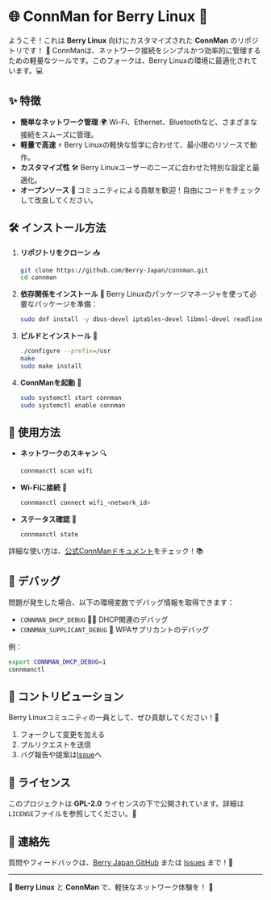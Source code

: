 # 🌐 ConnMan for Berry Linux 🍓

ようこそ！これは **Berry Linux** 向けにカスタマイズされた **ConnMan** のリポジトリです！ 🚀
ConnManは、ネットワーク接続をシンプルかつ効率的に管理するための軽量なツールです。このフォークは、Berry Linuxの環境に最適化されています。💻

## ✨ 特徴

- **簡単なネットワーク管理** 🌍
  Wi-Fi、Ethernet、Bluetoothなど、さまざまな接続をスムーズに管理。
- **軽量で高速** ⚡
  Berry Linuxの軽快な哲学に合わせて、最小限のリソースで動作。
- **カスタマイズ性** 🛠️
  Berry Linuxユーザーのニーズに合わせた特別な設定と最適化。
- **オープンソース** 📖
  コミュニティによる貢献を歓迎！自由にコードをチェックして改良してください。

## 🛠️ インストール方法

1. **リポジトリをクローン** 📥
   ```bash
   git clone https://github.com/Berry-Japan/connman.git
   cd connman
   ```

2. **依存関係をインストール** 🧩
   Berry Linuxのパッケージマネージャを使って必要なパッケージを準備：
   ```bash
   sudo dnf install -y dbus-devel iptables-devel libmnl-devel readline-devel kernel-headers
   ```

3. **ビルドとインストール** 🔨
   ```bash
   ./configure --prefix=/usr
   make
   sudo make install
   ```

4. **ConnManを起動** 🚀
   ```bash
   sudo systemctl start connman
   sudo systemctl enable connman
   ```

## 📡 使用方法

- **ネットワークのスキャン** 🔍
  ```bash
  connmanctl scan wifi
  ```

- **Wi-Fiに接続** 📶
  ```bash
  connmanctl connect wifi_<network_id>
  ```

- **ステータス確認** 🔔
  ```bash
  connmanctl state
  ```

詳細な使い方は、[公式ConnManドキュメント](http://connman.net/)をチェック！📚

## 🐛 デバッグ

問題が発生した場合、以下の環境変数でデバッグ情報を取得できます：
- `CONNMAN_DHCP_DEBUG` 🕵️‍♂️ DHCP関連のデバッグ
- `CONNMAN_SUPPLICANT_DEBUG` 🔌 WPAサプリカントのデバッグ

例：
```bash
export CONNMAN_DHCP_DEBUG=1
connmanctl
```

## 🤝 コントリビューション

Berry Linuxコミュニティの一員として、ぜひ貢献してください！🙌
1. フォークして変更を加える
2. プルリクエストを送信
3. バグ報告や提案は[Issue](https://github.com/Berry-Japan/connman/issues)へ

## 📜 ライセンス

このプロジェクトは **GPL-2.0** ライセンスの下で公開されています。詳細は`LICENSE`ファイルを参照してください。📄

## 💬 連絡先

質問やフィードバックは、[Berry Japan GitHub](https://github.com/Berry-Japan) または [Issues](https://github.com/Berry-Japan/connman/issues) まで！📩

---

🌟 **Berry Linux** と **ConnMan** で、軽快なネットワーク体験を！ 🌟
